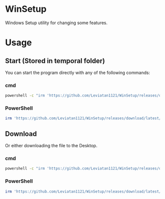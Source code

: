 # WinSetup
Windows Setup utility for changing some features.

# Usage

## Start (Stored in temporal folder)
You can start the program directly with any of the following commands:

### cmd
```bat
powershell -c "irm 'https://github.com/Leviatan1121/WinSetup/releases/download/latest/start.ps1' | iex"
```

### PowerShell
```ps1
irm 'https://github.com/Leviatan1121/WinSetup/releases/download/latest/start.ps1' | iex
```

## Download
Or either downloading the file to the Desktop.

### cmd
```bat
powershell -c "irm 'https://github.com/Leviatan1121/WinSetup/releases/download/latest/download.ps1' | iex"
```

### PowerShell
```ps1
irm 'https://github.com/Leviatan1121/WinSetup/releases/download/latest/download.ps1' | iex
```